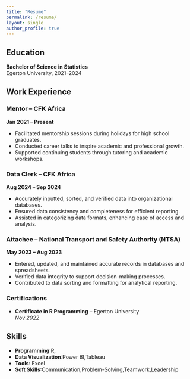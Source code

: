```yaml
---
title: "Resume"
permalink: /resume/
layout: single
author_profile: true
---
```


## Education
**Bachelor of Science in Statistics**  
Egerton University, 2021–2024

## Work Experience
### Mentor – CFK Africa  
**Jan 2021 – Present**  
- Facilitated mentorship sessions during holidays for high school graduates.  
- Conducted career talks to inspire academic and professional growth.  
- Supported continuing students through tutoring and academic workshops.

### Data Clerk – CFK Africa  
**Aug 2024 – Sep 2024**  
- Accurately inputted, sorted, and verified data into organizational databases.  
- Ensured data consistency and completeness for efficient reporting.  
- Assisted in categorizing data formats, enhancing ease of access and analysis.

### Attachee – National Transport and Safety Authority (NTSA)  
**May 2023 – Aug 2023**  
- Entered, updated, and maintained accurate records in databases and spreadsheets.  
- Verified data integrity to support decision-making processes.  
- Contributed to data sorting and formatting for analytical reporting.

### Certifications
- **Certificate in R Programming** – Egerton University  
  *Nov 2022*

## Skills
- **Programming**:R,   
- **Data Visualization**:Power BI,Tableau  
- **Tools**: Excel 
- **Soft Skills**:Communication,Problem-Solving,Teamwork,Leadership

